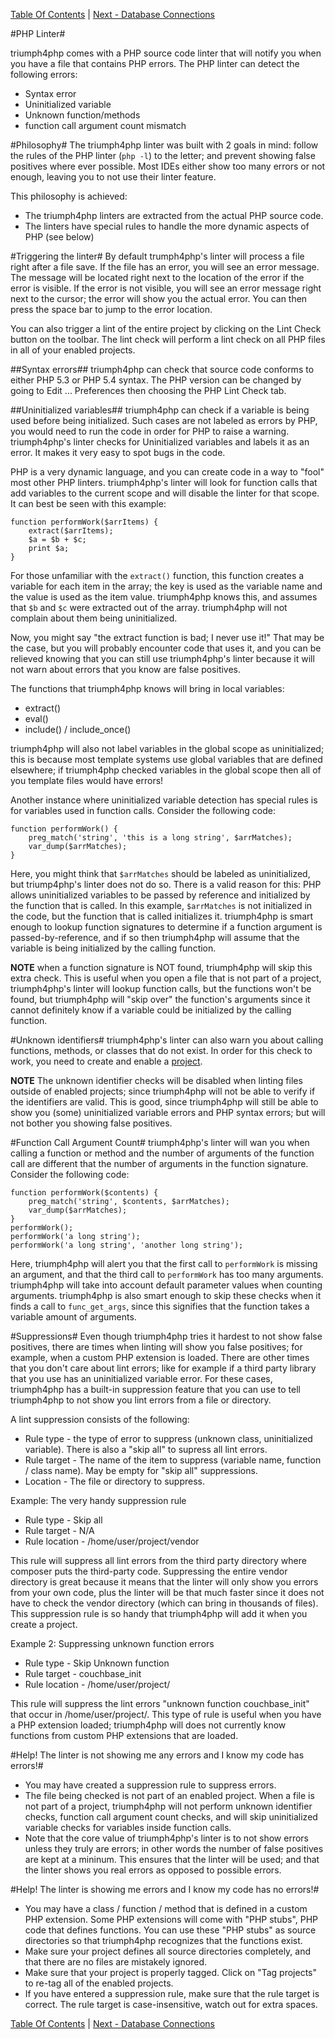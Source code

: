[Table Of Contents](/#toc) | [Next - Database Connections](/database-connections/)

#PHP Linter#

triumph4php comes with a PHP source code linter that will notify you 
when you have a file that contains PHP errors. The PHP linter can
detect the following errors:

* Syntax error
* Uninitialized variable
* Unknown function/methods
* function call argument count mismatch

#Philosophy#
The triumph4php linter was built with 2 goals in mind: follow the rules of
the PHP linter (`php -l`) to the letter; and prevent showing false positives
where ever possible.  Most IDEs either show too many errors or not enough, 
leaving you to not use their linter feature.

This philosophy is achieved:
 
* The triumph4php linters are extracted from the actual PHP 
    source code.
* The linters have special rules to handle the more dynamic
    aspects of PHP (see below)
	
#Triggering the linter#
By default trumph4php's linter will process a file right after
a file save.  If the file has an error, you will see an error
message.  The message will be located right next to the location of
the error if the error is visible. If the error is not visible, you
will see an error message right next to the cursor; the error
will show you the actual error.  You can then press the space
bar to jump to the error location.

You can also trigger a lint of the entire project by clicking on the
Lint Check button on the toolbar. The lint check will perform
a lint check on all PHP files in all of your enabled projects.  

##Syntax errors##
triumph4php can check that source code conforms to either PHP 5.3
or PHP 5.4 syntax.  The PHP version can be changed by going to
Edit ... Preferences then choosing the PHP Lint Check tab.

##Uninitialized variables##
triumph4php can check if a variable is being used before being
initialized.  Such cases are not labeled as errors by PHP, you
would need to run the code in order for PHP to raise a warning. triumph4php's
linter checks for Uninitialized variables and labels it as an error.
It makes it very easy to spot bugs in the code.

PHP is a very dynamic language, and you can create code in a way
to "fool" most other PHP linters. triumph4php's linter will look 
for function calls that add variables to the current scope and will 
disable the linter for that scope. It can best be seen with this
example:

	function performWork($arrItems) {
		extract($arrItems);
		$a = $b + $c;
		print $a;
	}

For those unfamiliar with the `extract()` function, this function creates
a variable for each item in the array; the key is used as
the variable name and the value is used as the item value. triumph4php
knows this, and assumes that `$b` and `$c` were extracted out of
the array. triumph4php will not complain about them being 
uninitialized.  

Now, you might say "the extract function is bad; I never use it!" That
may be the case, but you will probably encounter code that uses it,
and you can be relieved knowing that you can still use triumph4php's linter
because it will not warn about errors that you know are false
positives.

The functions that triumph4php knows will bring in local variables:

* extract() 
* eval()
* include() / include_once()

triumph4php will also not label variables in the global scope as uninitialized;
this is because most template systems use global variables that are defined 
elsewhere; if triumph4php checked variables in the global scope then all
of you template files would have errors!

Another instance where uninitialized variable detection has special rules is 
for variables used in function calls. Consider the following code:

	function performWork() {
		preg_match('string', 'this is a long string', $arrMatches);
		var_dump($arrMatches);
	}

Here, you might think that `$arrMatches` should be labeled as uninitialized, but 
triump4php's linter does not do so.  There is a valid reason for this: PHP allows 
uninitialized variables to be passed by reference and initialized
by the function that is called. In this example, `$arrMatches` is not initialized 
in the code, but the function that is called initializes it.  triumph4php is 
smart enough to lookup function signatures to determine if a function argument
is passed-by-reference, and if so then triumph4php will assume that the variable
is being initialized by the calling function.

**NOTE** when a function signature is NOT found, triumph4php will skip this extra
check. This is useful when you open a file that is not part of a project, 
triumph4php's linter will lookup function calls, but the functions
won't be found, but triumph4php will "skip over" the function's arguments since
it cannot definitely know if a variable could be initialized by the calling 
function.

#Unknown identifiers#
triumph4php's linter can also warn you about calling functions, methods, or 
classes that do not exist.  In order for this check to work, you need to create 
and enable a [project](/projects/). 

**NOTE** The unknown identifier checks will be disabled when linting files outside
of enabled projects; since triumph4php will not be able to verify if the 
identifiers are valid. This is good, since triumph4php will still be able to show 
you (some) uninitialized variable errors and PHP syntax errors; but will not
bother you showing false positives.

#Function Call Argument Count#
triumph4php's linter will wan you when calling a function or method and the
number of arguments of the function call are different that the number of 
arguments in the function signature. Consider the following code:


	function performWork($contents) {
		preg_match('string', $contents, $arrMatches);
		var_dump($arrMatches);
	}
	performWork();
	performWork('a long string');
	performWork('a long string', 'another long string');
	
Here, triumph4php will alert you that the first call to `performWork` is missing
an argument, and that the third call to `performWork` has too many arguments.
triumph4php will take into account default parameter values when counting
arguments. triumph4php is also smart enough to skip these checks  when it finds
a call to `func_get_args`, since this signifies that the function takes a 
variable amount of arguments.

<a id="suppressions"></a>
#Suppressions#
Even though triumph4php tries it hardest to not show false positives, there are 
times when linting will show you false positives; for example, when
a custom PHP extension is loaded. There are other times that you don't care 
about lint errors; like for example if a third party library that you use has
an uninitialized variable error. For these cases, triumph4php has a built-in
suppression feature that you can use to tell triumph4php to not show you lint
errors from a file or directory.

A lint suppression consists of the following:

* Rule type - the type of error to suppress (unknown class, uninitialized
  variable).  There is also a "skip all" to supress all lint errors.
* Rule target - The name of the item to suppress (variable name, function / 
  class name). May be empty for "skip all" suppressions.
* Location - The file or directory to suppress.

Example:
The very handy suppression rule 

* Rule type - Skip all
* Rule target - N/A
* Rule location - /home/user/project/vendor

This rule will suppress all lint errors from the third party directory where
composer puts the third-party code.  Suppressing the entire vendor directory is
great because it means that the linter will only show you errors from your own
code, plus the linter will be that much faster since it does not have to 
check the vendor directory (which can bring in thousands of files).  This 
suppression rule is so handy that triumph4php will add it when you create a
project.

Example 2:
Suppressing unknown function errors

* Rule type - Skip Unknown function
* Rule target - couchbase_init
* Rule location - /home/user/project/

This rule will suppress the lint errors "unknown function couchbase_init" that
occur in /home/user/project/.  This type of rule is useful when you have a 
PHP extension loaded; triumph4php will does not currently know functions
from custom PHP extensions that are loaded.

#Help! The linter is not showing me any errors and I know my code has errors!#
* You may have created a suppression rule to suppress errors.
* The file being checked is not part of an enabled project.  When a file is
  not part of a project, triumph4php will not perform unknown identifier
  checks, function call argument count checks, and will skip uninitialized
  variable checks for variables inside function calls.
* Note that the core value of triumph4php's linter is to not show errors unless 
  they truly are errors; in other words the number of false positives are 
  kept at a mininum.  This ensures that the linter will be used; and that the
  linter shows you real errors as opposed to possible errors.

#Help! The linter is showing me errors and I know my code has no errors!#

* You may have a class / function / method that is defined in a custom PHP 
  extension.  Some PHP extensions will come with "PHP stubs", PHP code that
  defines functions.  You can use these "PHP stubs" as source directories so
  that triumph4php recognizes that the functions exist.
* Make sure your project defines all source directories completely, and that
  there are no files are mistakely ignored.  
* Make sure that your project is properly tagged. Click on "Tag projects" to
  re-tag all of the enabled projects.
* If you have entered a suppression rule, make sure that the rule target
  is correct.  The rule target is case-insensitive, watch out for extra spaces.

[Table Of Contents](/#toc) | [Next - Database Connections](/database-connections/)
